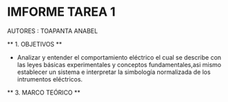 # IMFORME TAREA 1

AUTORES : TOAPANTA ANABEL


** 1. OBJETIVOS **

* Analizar y entender el comportamiento eléctrico el cual se describe
con las leyes básicas experimentales y conceptos fundamentales,asi 
mismo establecer un sistema e interpretar la simbología normalizada 
de los intrumentos eléctricos.

** 3. MARCO TEÓRICO **


